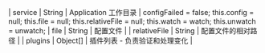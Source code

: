 | service | String | Application 工作目录 |
configFailed = false;
this.config = null;
this.file = null;
this.relativeFile = null;
this.watch = watch;
this.unwatch = unwatch;
| file | String | 配置文件 |
| relativeFile | String | 配置文件的相对路径 |
| plugins | Object[] | 插件列表 - 负责验证和处理变化 |
